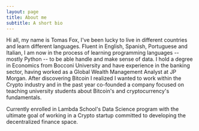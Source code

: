 ```yaml
---
layout: page
title: About me
subtitle: A short bio
---
```


Hi all, my name is Tomas Fox, I've been lucky to live in different countries and learn different languages. Fluent in English, Spanish, Portuguese and Italian, I am now in the process of learning programming languages -- mostly Python -- to be able handle and make sense of data. I hold a degree in Economics from Bocconi University and have experience in the banking sector, having worked as a Global Wealth Management Analyst at JP Morgan. After discovering Bitcoin I realized I wanted to work within the Crypto industry and in the past year co-founded a company focused on teaching university students about Bitcoin's and cryptocurrency's fundamentals. 

Currently enrolled in Lambda School's Data Science program with the ultimate goal of working in a Crypto startup committed to developing the decentralized finance space.
